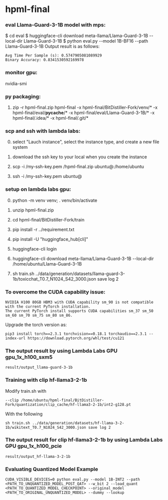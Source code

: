 # hpml-final

### eval Llama-Guard-3-1B model with mps:
$ cd eval
$ huggingface-cli download meta-llama/Llama-Guard-3-1B  --local-dir Llama-Guard-3-1B
$ python eval.py --model 1B-BF16 --path Llama-Guard-3-1B
Output result is as follows:
```
Avg Time Per Sample (s): 0.5747905081089929
Binary Accuracy: 0.8341530592169978
```

### monitor gpu:
nvidia-smi

### py packaging:
1) zip -r hpml-final.zip  hpml-final -x hpml-final/BitDistiller-Fork/venv/\* -x hpml-final/eval/__pycache__/\* -x hpml-final/eval/Llama-Guard-3-1B/\* -x hpml-final/.idea/\* -x hpml-final/.git/\*

### scp and ssh with lambda labs:
0) select "Lauch instance", select the instance type, and create a new file system <p>
1) download the ssh key to your local when you create the instance <p>
2) scp -i <path to pem>/my-ssh-key.pem <path to py package>/hpml-final.zip ubuntu@<gpu ip>:/home/ubuntu <p>
3) ssh -i <path to pem>/my-ssh-key.pem ubuntu@<gpu ip> <p>

### setup on lambda labs gpu:
0) python -m venv venv; . venv/bin/activate <p>
1) unzip hpml-final.zip <p>
2) cd hpml-final/BitDistiller-Fork/train <p>
3) pip install -r ../requirement.txt <p>
4) pip install -U "huggingface_hub[cli]" <p>
5) huggingface-cli login <p>
6) huggingface-cli download meta-llama/Llama-Guard-3-1B  --local-dir /home/ubuntu/Llama-Guard-3-1B <p>
7) sh train.sh ../data/generation/datasets/llama-guard-3-1b/toxicchat_T0.7_N1024_S42_3000.json save log 2 <p>

### To overcome the CUDA capability issue:
```
NVIDIA H100 80GB HBM3 with CUDA capability sm_90 is not compatible with the current PyTorch installation.
The current PyTorch install supports CUDA capabilities sm_37 sm_50 sm_60 sm_70 sm_75 sm_80 sm_86.
```
Upgrade the torch version as:
```
pip3 install torch==2.3.1 torchvision==0.18.1 torchaudio==2.3.1 --index-url https://download.pytorch.org/whl/test/cu121
```

### The output result by using Lambda Labs GPU gpu_1x_h100_sxm5
```
result/output_llama-guard-3-1b
```

### Training with clip hf-llama3-2-1b

Modify train.sh with
```
--clip /home/ubuntu/hpml-final/BitDistiller-Fork/quantization/clip_cache/hf-llama3-2-1b/int2-g128.pt
```

With the following 
```
sh train.sh ../data/generation/datasets/hf-llama-3-2-1b/wikitext_T0.7_N1024_S42_3000.json save log 2
```

### The output result for clip hf-llama3-2-1b by using Lambda Labs GPU gpu_1x_h100_pcie
```
result/output_hf-llama-3-2-1b
```

### Evaluating Quantized Model Example

```
CUDA_VISIBLE_DEVICES=0 python eval.py --model 1B-INT2 --path <PATH_TO_UNQUANTIZED_MODEL_POST_QAT> --w_bit 2 --load_quant <PATH_TO_QUANTIZED_MODEL_CHECKPOINT> --original_model <PATH_TO_ORIGINAL_UNQUANTIZED_MODEL> --dummy --lookup
```
